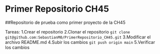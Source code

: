 # Primer Repositorio CH45
##Repositorio de prueba como primer proyecto de la CH45

Tareas: 
1.Crear el repositorio
2.Clonar el repositorio
`git clone git@github.com:SebastianM0/PrimerRepositorio_CH45.git`
3.Modificar el archivo README.md
4.Subir los cambios
`git push origin main`
5.Verificar los cambios 
